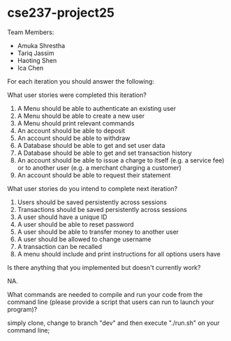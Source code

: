 # cse237-project25

Team Members:

* Amuka Shrestha
* Tariq Jassim
* Haoting Shen
* Ica Chen

For each iteration you should answer the following:


What user stories were completed this iteration?
1. A Menu should be able to authenticate an existing user
2. A Menu should be able to create a new user
3. A Menu should print relevant commands
4. An account should be able to deposit
5. An account should be able to withdraw
6. A Database should be able to get and set user data
7. A Database should be able to get and set transaction history
8. An account should be able to issue a charge to itself (e.g. a service fee) or to another user (e.g. a merchant charging a customer)
9. An account should be able to request their statement

What user stories do you intend to complete next iteration?
1. Users should be saved persistently across sessions
2. Transactions should be saved persistently across sessions
3. A user should have a unique ID
4. A user should be able to reset password
5. A user should be able to transfer money to another user
6. A user should be allowed to change username
7. A transaction can be recalled
8. A menu should include and print instructions for all options users have

Is there anything that you implemented but doesn't currently work?

NA.

What commands are needed to compile and run your code from the command line (please provide a script that users can run to launch your program)?

simply clone, change to branch "dev" and then execute "./run.sh" on your command line;

